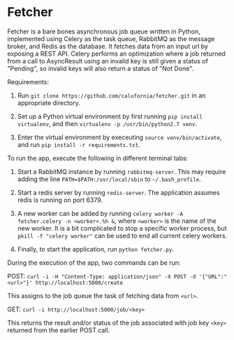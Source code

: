 # Fetcher

Fetcher is a bare bones asynchronous job queue written in Python, implemented using Celery as the task queue, RabbitMQ as the message broker, and Redis as the database. It fetches data from an input url by exposing a REST API. Celery performs an optimization where a job returned from a call to AsyncResult using an invalid key is still given a status of "Pending", so invalid keys will also return a status of "Not Done".

Requirements:

1. Run `git clone https://github.com/calufornia/fetcher.git` in an appropriate directory.

2. Set up a Python virtual environment by first running `pip install virtualenv`, and then `virtualenv -p /usr/bin/python2.7 venv`.

3. Enter the virtual environment by execeuting `source venv/bin/activate`, and run `pip install -r requirements.txt`.

To run the app, execute the following in different terminal tabs:

1. Start a RabbitMQ instance by running `rabbitmq-server`. This may require adding the line `PATH=$PATH:/usr/local/sbin` to `~/.bash_profile`.

2. Start a redis server by running `redis-server`. The application assumes redis is running on port 6379.

3. A new worker can be added by running `celery worker -A fetcher.celery -n <worker>.%h &`, where `<worker>` is the name of the new worker. It is a bit complicated to stop a specific worker process, but `pkill -f "celery worker"` can be used to end all current celery workers.

4. Finally, to start the application, run `python fetcher.py`.

During the execution of the app, two commands can be run:

POST: `curl -i -H "Content-Type: application/json" -X POST -d '{"URL":"<url>"}' http://localhost:5000/create`

This assigns to the job queue the task of fetching data from `<url>`.

GET: `curl -i http://localhost:5000/job/<key>`

This returns the result and/or status of the job associated with job key `<key>` returned from the earlier POST call.
